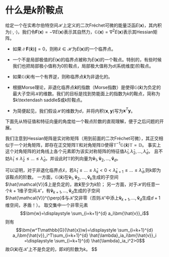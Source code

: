 <!-- <script src="https://polyfill.io/v3/polyfill.min.js?features=es6"></script>
<script id="MathJax-script" async
  src="https://cdn.jsdelivr.net/npm/mathjax@3/es5/tex-mml-chtml.js">
</script> -->


# 什么是$k$阶鞍点

给定一个在实希尔伯特空间$\mathcal{H}$上定义的二次Fréchet可微的能量泛函$E(\bm{x})$，其内积为$\langle ·,· \rangle$，我们令$\bm{F}(\bm{x})=−\nabla E(\bm{x})$表示其自然力，$\mathbb{G}(\bm{x}) =\nabla^2E(\bm{x})$表示其Hessian矩阵。

-   如果$\lVert \bm{F}(\bm{\hat{x}}) \rVert =0$，则称$\hat{x}\in\mathcal{H}$为$E(\bm{x})$的一个临界点。

-   一个不是局部极值的$E(\bm{x})$的临界点被称为$E(\bm{x})$的一个鞍点。特别的，有些时候我们也把局部极小值称为$0$阶鞍点，局部极大值称为$d$(系统维度)阶鞍点。

-   如果$\mathbb{G}(\bm{\hat{x}})$有一个有界逆，则称临界点$\bm{\hat{x}}$为非退化的。

-   根据Morse理论，非退化临界点$\bm{\hat{x}}$的指数（Morse指数）是使得$\mathbb{G}(\bm{\hat{x}})$为负定的最大子空间$\mathcal{K}$的维数。我们的目标是找到势能面上的指数为$k$的鞍点，简称为$k\textendash saddle$或$k$阶鞍点。

-   为简便起见，我们假设$\mathcal{H}$的维数为$d$，并将内积$\langle \bm{x},\bm{y} \rangle$写为$\bm{x}^T\bm{y}$。

下面先从特征值和特征向量的角度给一个鞍点阶数的直观理解，便于之后问题的开展。

我们注意到Hessian矩阵是实对称矩阵（用到前面的二次Fréchet可微），其正交相似于一个对角矩阵，即存在正交矩阵$\mathbb{T}$和对角矩阵$\mathbb{D}$使得$\mathbb{T}^{-1}\mathbb{G}(\bm{\hat{x}})\mathbb{T}=\mathbb{D}$。
事实上这个对角矩阵的对角线上各个元素即为该实对称矩阵的特征值$\hat{\lambda}_1,\hat{\lambda}_2,\ldots,\hat{\lambda}_d$，
且不妨$\hat{\lambda}_1\leq\hat{\lambda}_2\leq\ldots\leq\hat{\lambda}_d$，并设此时$\mathbb{T}$的列向量为$\bm{\hat{v}}_1,\bm{\hat{v}}_2,\ldots,\bm{\hat{v}}_d$。

可以证明，对于非退化临界点$\hat{x}$，若$\hat{\lambda}_1\leq\ldots\leq\hat{\lambda}_k<0<\hat{\lambda}_{k+1}\leq\ldots\leq\hat{\lambda}_d$,则$k$即为该鞍点的阶数。
一方面，$\mathbb{G}(\bm{\hat{x}})$在$\bm{\hat{v}}_1,\bm{\hat{v}}_2,\ldots,\bm{\hat{v}}_k$生成的子空间$\hat{\mathcal{V}}$上是负定的，故$\bm{\hat{x}}$至少为$k$阶；
另一方面，对于$\mathcal{H}$的任意一个$k+1$维子空间$\mathcal{K'}$，有$\bm{\hat{v}}_{k+1},\ldots,\bm{\hat{v}}_d$生成的子空间$\hat{\mathcal{V}}^{\perp}$与$\mathcal{K'}$交非零（否则$\mathcal{K'}$中添上$\bm{\hat{v}}_{k+1},\ldots,\bm{\hat{v}}_d$生成$d+1$维空间，矛盾！）。
取交集中一个非零元素
$$\bm{w}=\displaystyle \sum_{i=k+1}^{d} a_i\bm{\hat{v}}_i$$ 则有
$$\bm{w^T\mathbb{G}(\hat{x})w}=\displaystyle \sum_{i=k+1}^{d} a_i\bm{\hat{v}}_i^T\sum_{i=k+1}^{d} \hat{\lambda}_ia_i\bm{\hat{v}}_i
=\displaystyle \sum_{i=k+1}^{d} \hat{\lambda}_ia_i^2>0$$
故$G(\bm{\hat{x}})$在$\mathcal{K'}$上不是负定的，即$\hat{x}$的阶数为$k$。
$$
